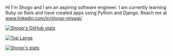 Hi I'm Shogo and I am an aspiring software engineer.
I am currently learning Ruby on Rails and have created apps using Python and Django. 
Reach me at www.linkedin.com/in/shogo-miyagi/

[![Shogo's GitHub stats](https://github-readme-stats.vercel.app/api?username=80andabove&bg_color=90,#0f2027,#203a43,#2c5364&count_private=true&show_icons=true)](https://github.com/80andabove/github-readme-stats)

[![Top Langs](https://github-readme-stats.vercel.app/api/top-langs/?username=80andabove&langs_count=10)](https://github.com/80andabove/github-readme-stats)

[![Shogo's stats](https://github-readme-stats.vercel.app/api/wakatime?username=80andabove)](https://github.com/80andabove/github-readme-stats)

